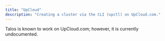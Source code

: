 ```yaml
---
title: "UpCloud"
description: "Creating a cluster via the CLI (upctl) on UpCloud.com."
---
```


Talos is known to work on UpCloud.com; however, it is currently undocumented.
